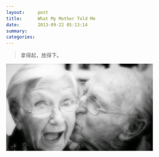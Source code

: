 ```yaml
---
layout:     post
title:      What My Mother Told Me
date:       2013-09-22 05:13:14
summary:	
categories:
---
```

>拿得起，放得下。

![](https://github.com/cppy/cppy.github.io/blob/master/_posts/bear.jpg)


